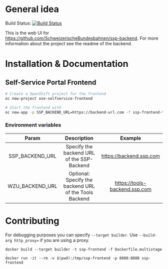 # General idea
Build Status: [![Build Status](https://travis-ci.org/SchweizerischeBundesbahnen/cloud-selfservice-portal-frontend.svg?branch=master)](https://travis-ci.org/SchweizerischeBundesbahnen/cloud-selfservice-portal-frontend)

This is the web UI for https://github.com/SchweizerischeBundesbahnen/ssp-backend. For more information about the project see the readme of the backend.

# Installation & Documentation
## Self-Service Portal Frontend
```bash
# Create a OpenShift project for the frontend
oc new-project ose-selfservice-frontend

# Start the frontend with
oc new-app -p SSP_BACKEND_URL=https://backend-url.com -f ssp-frontend-template.json
```

### Environment variables
**Param**|**Description**|**Example**
:-----:|:-----:|:-----:
SSP\_BACKEND\_URL|Specify the backend URL of the SSP-Backend|https://backend.ssp.com
WZU\_BACKEND\_URL|Optional: Specify the backend URL of the Tools Backend|https://tools-backend.ssp.com

# Contributing
For debugging purposes you can specify `--target builder`. Use `--build-arg http_proxy=` if you are using a proxy.
```
docker build --target builder -t ssp-frontend -f Dockerfile.multistage .
docker run -it --rm -v $(pwd):/tmp/ssp-frontend -p 8080:8080 ssp-frontend
```
